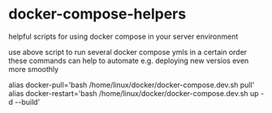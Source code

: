 # docker-compose-helpers
helpful scripts for using docker compose in your server environment

use above script to run several docker compose ymls in a certain order 
these commands can help to automate e.g. deploying new versios even more smoothly

alias docker-pull='bash /home/linux/docker/docker-compose.dev.sh pull'
alias docker-restart='bash /home/linux/docker/docker-compose.dev.sh up -d --build'

